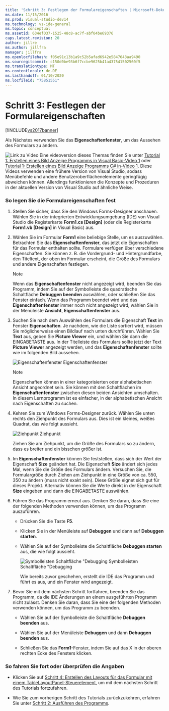 ```yaml
---
title: 'Schritt 3: Festlegen der Formulareigenschaften | Microsoft-Dokumentation'
ms.date: 11/15/2016
ms.prod: visual-studio-dev14
ms.technology: vs-ide-general
ms.topic: conceptual
ms.assetid: 634ef037-1525-48c8-ac7f-abf04be69376
caps.latest.revision: 20
author: jillre
ms.author: jillfra
manager: jillfra
ms.openlocfilehash: f05e91c13b1a9c52b5afad6942e5847643aa9490
ms.sourcegitcommit: c150d0be93b6f7ccbe9625b41a437541502560f5
ms.translationtype: MT
ms.contentlocale: de-DE
ms.lasthandoff: 01/10/2020
ms.locfileid: "75851551"
---
```

# <a name="step-3-set-your-form-properties"></a>Schritt 3: Festlegen der Formulareigenschaften
[!INCLUDE[vs2017banner](../includes/vs2017banner.md)]

Als Nächstes verwenden Sie das **Eigenschaftenfenster**, um das Aussehen des Formulars zu ändern.

 ![Link zu Video](../data-tools/media/playvideo.gif "PlayVideo") Eine videoversion dieses Themas finden Sie unter [Tutorial 1: Erstellen eines Bild Anzeige Programms in Visual Basic-Video 1](https://msdn.microsoft.com/vbasic/gg315352.aspx) oder [Tutorial 1: Erstellen eines Bild Anzeige Programms C# in-Video 1](https://msdn.microsoft.com/vcsharp/gg278409.aspx). Diese Videos verwenden eine frühere Version von Visual Studio, sodass Menübefehle und andere Benutzeroberflächenelemente geringfügig abweichen können. Allerdings funktionieren die Konzepte und Prozeduren in der aktuellen Version von Visual Studio auf ähnliche Weise.

### <a name="to-set-your-form-properties"></a>So legen Sie die Formulareigenschaften fest

1. Stellen Sie sicher, dass Sie den Windows Forms-Designer anschauen. Wählen Sie in der integrierten Entwicklungsumgebung (IDE) von Visual Studio die Registerkarte **Form1.cs [Design]** (oder die Registerkarte **Form1.vb [Design]** in Visual Basic) aus.

2. Wählen Sie im Formular **Form1** eine beliebige Stelle, um es auszuwählen. Betrachten Sie das **Eigenschaftenfenster**, das jetzt die Eigenschaften für das Formular enthalten sollte. Formulare verfügen über verschiedene Eigenschaften. Sie können z. B. die Vordergrund- und Hintergrundfarbe, den Titeltext, der oben im Formular erscheint, die Größe des Formulars und andere Eigenschaften festlegen.

   > [!NOTE]
   > Wenn das **Eigenschaftenfenster** nicht angezeigt wird, beenden Sie das Programm, indem Sie auf der Symbolleiste die quadratische Schaltfläche **Debuggen beenden** auswählen, oder schließen Sie das Fenster einfach. Wenn das Programm beendet wird und das **Eigenschaftenfenster** immer noch nicht angezeigt wird, wählen Sie in der Menüleiste **Ansicht**, **Eigenschaftenfenster** aus.

3. Suchen Sie nach dem Auswählen des Formulars die Eigenschaft **Text** im Fenster **Eigenschaften**. Je nachdem, wie die Liste sortiert wird, müssen Sie möglicherweise einen Bildlauf nach unten durchführen. Wählen Sie **Text** aus, geben Sie **Picture Viewer** ein, und wählen Sie dann die EINGABETASTE aus.  In der Titelleiste des Formulars sollte jetzt der Text **Picture Viewer** angezeigt werden, und das **Eigenschaftenfenster** sollte wie im folgenden Bild aussehen.

    ![Eigenschaftenfenster](../ide/media/express-edittextproperty.png "Express_EditTextProperty") Eigenschaftenfenster

   > [!NOTE]
   > Eigenschaften können in einer kategorisierten oder alphabetischen Ansicht angeordnet sein. Sie können mit den Schaltflächen im **Eigenschaftenfenster** zwischen diesen beiden Ansichten umschalten. In diesem Lernprogramm ist es einfacher, in der alphabetischen Ansicht nach Eigenschaften zu suchen.

4. Kehren Sie zum Windows Forms-Designer zurück. Wählen Sie unten rechts den Ziehpunkt des Formulars aus. Dies ist ein kleines, weißes Quadrat, das wie folgt aussieht.

    ![Ziehpunkt](../ide/media/express-bottomrt-drag.png "Express_BottomRT_Drag") Ziehpunkt

    Ziehen Sie am Ziehpunkt, um die Größe des Formulars so zu ändern, dass es breiter und ein bisschen größer ist.

5. Im **Eigenschaftenfenster** können Sie feststellen, dass sich der Wert der Eigenschaft **Size** geändert hat. Die Eigenschaft **Size** ändert sich jedes Mal, wenn Sie die Größe des Formulars ändern. Versuchen Sie, die Formulargröße durch Ziehen am Ziehpunkt in eine Größe von ca. 550, 350 zu ändern (muss nicht exakt sein). Diese Größe eignet sich gut für dieses Projekt. Alternativ können Sie die Werte direkt in der Eigenschaft **Size** eingeben und dann die EINGABETASTE auswählen.

6. Führen Sie das Programm erneut aus. Denken Sie daran, dass Sie eine der folgenden Methoden verwenden können, um das Programm auszuführen.

   - Drücken Sie die Taste **F5**.

   - Klicken Sie in der Menüleiste auf **Debuggen** und dann auf **Debuggen starten**.

   - Wählen Sie auf der Symbolleiste die Schaltfläche **Debuggen starten** aus, die wie folgt aussieht.

      ![Symbolleisten Schaltfläche "Debugging](../ide/media/express-icondebug.png "Express_IconDebug") Symbolleisten Schaltfläche "Debugging

     Wie bereits zuvor geschehen, erstellt die IDE das Programm und führt es aus, und ein Fenster wird angezeigt.

7. Bevor Sie mit dem nächsten Schritt fortfahren, beenden Sie das Programm, da die IDE Änderungen an einem ausgeführten Programm nicht zulässt. Denken Sie daran, dass Sie eine der folgenden Methoden verwenden können, um das Programm zu beenden.

   - Wählen Sie auf der Symbolleiste die Schaltfläche **Debuggen beenden** aus.

   - Wählen Sie auf der Menüleiste **Debuggen** und dann **Debuggen beenden** aus.

   - Schließen Sie das **Form1**-Fenster, indem Sie auf das X in der oberen rechten Ecke des Fensters klicken.

### <a name="to-continue-or-review"></a>So fahren Sie fort oder überprüfen die Angaben

- Klicken Sie auf [Schritt 4: Erstellen des Layouts für das Formular mit einem TableLayoutPanel-Steuerelement](../ide/step-4-lay-out-your-form-with-a-tablelayoutpanel-control.md), um mit dem nächsten Schritt des Tutorials fortzufahren.

- Wie Sie zum vorherigen Schritt des Tutorials zurückzukehren, erfahren Sie unter [Schritt 2: Ausführen des Programms](../ide/step-2-run-your-program.md).

